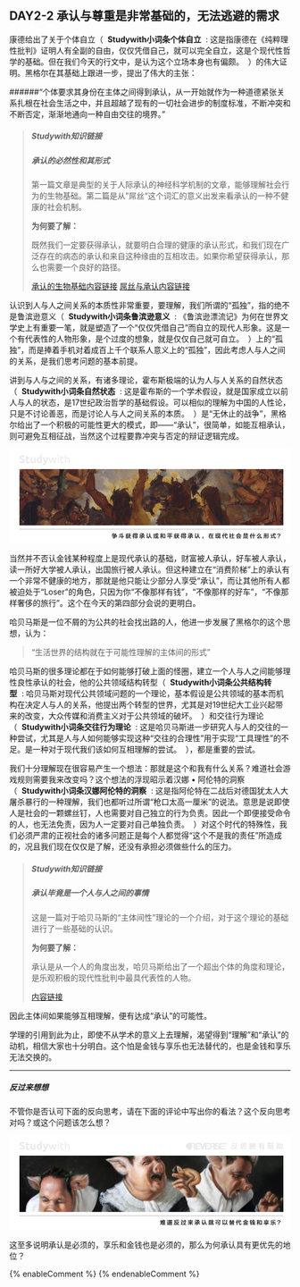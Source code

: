## DAY2-2 承认与尊重是非常基础的，无法逃避的需求

康德给出了关于个体自立（&nbsp;&nbsp;**Studywith小词条个体自立**&nbsp;&nbsp;:&nbsp;这是指康德在《纯粹理性批判》证明人有全副的自由，仅仅凭借自己，就可以完全自立，这是个现代性哲学的基础。但在我们今天的行文中，是认为这个立场本身也有偏颇。&nbsp;&nbsp;）的伟大证明。黑格尔在其基础上跟进一步，提出了伟大的主张：

######“个体要求其身份在主体之间得到承认，从一开始就作为一种道德紧张关系扎根在社会生活之中，并且超越了现有的一切社会进步的制度标准，不断冲突和不断否定，渐渐地通向一种自由交往的境界。”




> ##### Studywith知识链接
>
> ##### 承认的必然性和其形式
>
> 第一篇文章是典型的关于人际承认的神经科学机制的文章，能够理解社会行为的生物基础。第二篇是从”屌丝“这个词汇的意义出发来看承认的一种不健康的社会机制。
>
> **为何要了解：**
>
> 既然我们一定要获得承认，就要明白合理的健康的承认形式，和我们现在广泛存在的病态的承认和来自这种缘由的互相攻击。如果你希望获得承认，那么也需要一个良好的路径。
>
> [承认的生物基础内容链接](https://www.jiqizhixin.com/articles/2016-05-16-2)  [屌丝与承认内容链接](http://www.aisixiang.com/data/63754.html)

认识到人与人之间关系的本质性非常重要，要理解，我们所谓的“孤独”，指的绝不是鲁滨逊意义（&nbsp;&nbsp;**Studywith小词条鲁滨逊意义**&nbsp;&nbsp;:&nbsp;《鲁滨逊漂流记》为何在世界文学史上有重要一笔，就是塑造了一个“仅仅凭借自己”而自立的现代人形象。这是一个有代表性的人物形象，是个过度的想象，就是仅仅自己就可自立。&nbsp;&nbsp;）上的“孤独”，而是捧着手机对着成百上千个联系人意义上的“孤独”，因此考虑人与人之间的关系，是我们思考问题的基本前提。



讲到与人与之间的关系，有诸多理论，霍布斯极端的认为人与人关系的自然状态（&nbsp;&nbsp;**Studywith小词条自然状态**&nbsp;&nbsp;:&nbsp;这是霍布斯的一个学术假设，就是国家成立以前人与人的状态，是17世纪政治哲学的基础假设。可以相似的理解为中国的人性论，只是不讨论善恶，而是讨论人与人之间关系的本质。&nbsp;&nbsp;）是“无休止的战争”，黑格尔给出了一个积极的可能性更大的模式，即——“承认”，很简单，如能互相承认，则可避免互相征战，当然这个过程要靠冲突与否定的辩证逻辑完成。

![](/assets/11.jpg)

当然并不否认金钱某种程度上是现代承认的基础，财富被人承认，好车被人承认，读一所好大学被人承认，出国旅行被人承认。但这种建立在“消费阶梯”上的承认有一个非常不健康的地方，那就是他只能让少部分人享受“承认”，而让其他所有人都被迫处于“Loser”的角色，只因为你“不像那样有钱”，“不像那样的好车”，“不像那样奢侈的旅行”。这个在今天的第四部分会说的更明白。

哈贝马斯是一位不屑的为公共的社会找出路的人，他进一步发展了黑格尔的这个思想，认为：

> “生活世界的结构就在于可能性理解的主体间的形式”

哈贝马斯的很多理论都在于如何能够打破上面的怪圈，建立一个人与人之间能够理性良性承认的社会，他的公共领域结构转型（&nbsp;&nbsp;**Studywith小词条公共结构转型**&nbsp;&nbsp;:&nbsp;哈贝马斯对现代公共领域问题的一个理论，基本假设是公共领域的基本而机构在决定人与人的关系，他提出两个转型的世界，尤其是对19世纪大工业兴起带来的改变，大众传媒和消费主义对于公共领域的破坏。&nbsp;&nbsp;）和交往行为理论（&nbsp;&nbsp;**Studywith小词条交往行为理论**&nbsp;&nbsp;:&nbsp;这是哈贝马斯进一步研究人与人的交往的一种尝试，尤其是人与人如何能够实现这种“交往的合理性”用于实现“工具理性”的不足。是一种对于现代我们该如何互相理解的尝试。&nbsp;&nbsp;），都是重要的尝试。

我们十分理解现在很容易产生一个想法：那就是这个和我有什么关系？难道社会游戏规则需要我来改变吗？这个想法的浮现昭示着汉娜 • 阿伦特的洞察（&nbsp;&nbsp;**Studywith小词条汉娜阿伦特的洞察**&nbsp;&nbsp;:&nbsp;这是指阿伦特在二战后对德国犹太人大屠杀暴行的一种理解，我们也都听过所谓“枪口太高一厘米”的说法。意思是说即使人是社会的一颗螺丝钉，人也需要对自己独立的行为负责。因此一个即便接受命令的人，也无法免责，因为人一定要对自己单独负责。&nbsp;&nbsp;）对这个时代的特殊性，我们必须严肃的正视社会的诸多问题正是每个人都觉得“这个不是我的责任”所造成的，况且我们现在仅仅是了解，还没有承担必须做些什么的压力。

> ##### Studywith知识链接
>
> ##### 承认毕竟是一个人与人之间的事情
>
> 这是一篇对于哈贝马斯的“主体间性”理论的一个介绍，对于这个理论的基础进行了一些基础的认识。
>
> **为何要了解：**
>
> 承认是从一个人的角度出发，哈贝马斯给出了一个超出个体的角度和理论，是乐观积极的现代性批判中最具代表性的人物。
>
> [内容链接](http://www.aisixiang.com/data/26030.html)

因此主体间如果能够互相理解，便有达成“承认”的可能性。

学理的引用到此为止，即使不从学术的意义上去理解，渴望得到“理解”和“承认”的动机，相信大家也十分明白。这个怕是金钱与享乐也无法替代的，也是金钱和享乐无法交换的。

---

##### 反过来想想

不管你是否认可下面的反向思考，请在下面的评论中写出你的看法？这个反向思考对吗？或这个问题该怎么想？

![](/assets/32.jpg)

这至多说明承认是必须的，享乐和金钱也是必须的，那么为何承认具有更优先的地位？

{% enableComment %}
{% endenableComment %}

